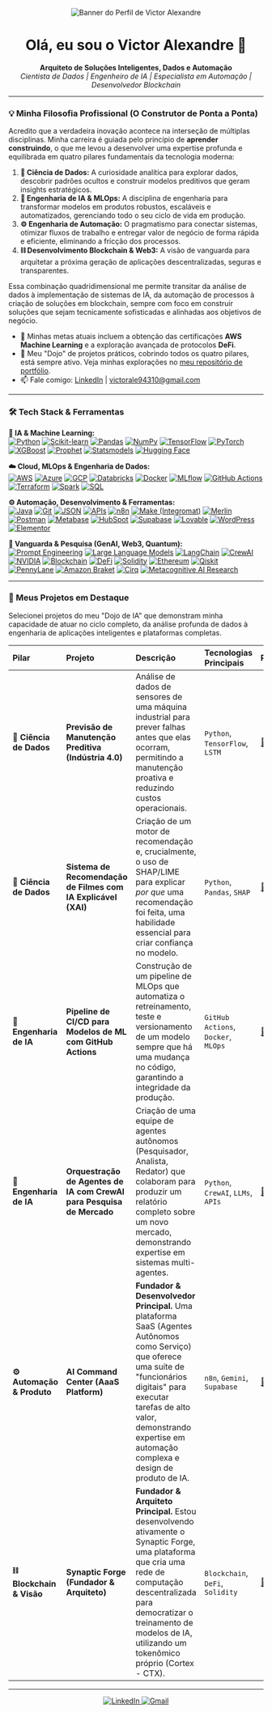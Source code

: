 <!-- Banner -->
<p align="center">
  <!-- Substitua pelo caminho da imagem que você subiu -->
  <img src="https://github.com/user-attachments/assets/6982c612-f7c3-4ca5-88f9-df30eadb30a0" alt="Banner do Perfil de Victor Alexandre">
</p>

<h1 align="center">Olá, eu sou o Victor Alexandre 👋</h1>

<p align="center">
  <strong>Arquiteto de Soluções Inteligentes, Dados e Automação</strong><br>
  <em>Cientista de Dados | Engenheiro de IA | Especialista em Automação | Desenvolvedor Blockchain</em>
</p>

---

### 💡 Minha Filosofia Profissional (O Construtor de Ponta a Ponta)

Acredito que a verdadeira inovação acontece na interseção de múltiplas disciplinas. Minha carreira é guiada pelo princípio de **aprender construindo**, o que me levou a desenvolver uma expertise profunda e equilibrada em quatro pilares fundamentais da tecnologia moderna:

1.  **🔬 Ciência de Dados:** A curiosidade analítica para explorar dados, descobrir padrões ocultos e construir modelos preditivos que geram insights estratégicos.
2.  **🤖 Engenharia de IA & MLOps:** A disciplina de engenharia para transformar modelos em produtos robustos, escaláveis e automatizados, gerenciando todo o seu ciclo de vida em produção.
3.  **⚙️ Engenharia de Automação:** O pragmatismo para conectar sistemas, otimizar fluxos de trabalho e entregar valor de negócio de forma rápida e eficiente, eliminando a fricção dos processos.
4.  **⛓️ Desenvolvimento Blockchain & Web3:** A visão de vanguarda para arquitetar a próxima geração de aplicações descentralizadas, seguras e transparentes.

Essa combinação quadridimensional me permite transitar da análise de dados à implementação de sistemas de IA, da automação de processos à criação de soluções em blockchain, sempre com foco em construir soluções que sejam tecnicamente sofisticadas e alinhadas aos objetivos de negócio.

- 🌱 Minhas metas atuais incluem a obtenção das certificações **AWS Machine Learning** e a exploração avançada de protocolos **DeFi**.
- 🚀 Meu "Dojo" de projetos práticos, cobrindo todos os quatro pilares, está sempre ativo. Veja minhas explorações no [meu repositório de portfólio](https://github.com/VictorAlexandr/Portfolio-de-IA).
- 📫 Fale comigo: [LinkedIn](https://www.linkedin.com/in/victor-alexandre-azevedo-fernandes-367120206) | [victorale94310@gmail.com](mailto:victorale94310@gmail.com)

---

### 🛠️ Tech Stack & Ferramentas

<p align="left">
  <strong>🤖 IA & Machine Learning:</strong><br>
  <a href="#"><img src="https://img.shields.io/badge/Python-3776AB?style=for-the-badge&logo=python&logoColor=white" alt="Python"/></a>
  <a href="#"><img src="https://img.shields.io/badge/scikit_learn-F7931E?style=for-the-badge&logo=scikit-learn&logoColor=white" alt="Scikit-learn"/></a>
  <a href="#"><img src="https://img.shields.io/badge/Pandas-150458?style=for-the-badge&logo=pandas&logoColor=white" alt="Pandas"/></a>
  <a href="#"><img src="https://img.shields.io/badge/NumPy-013243?style=for-the-badge&logo=numpy&logoColor=white" alt="NumPy"/></a>
  <a href="#"><img src="https://img.shields.io/badge/TensorFlow-FF6F00?style=for-the-badge&logo=tensorflow&logoColor=white" alt="TensorFlow"/></a>
  <a href="#"><img src="https://img.shields.io/badge/PyTorch-EE4C2C?style=for-the-badge&logo=pytorch&logoColor=white" alt="PyTorch"/></a>
  <a href="#"><img src="https://img.shields.io/badge/XGBoost-0060A0?style=for-the-badge&logo=xgboost&logoColor=white" alt="XGBoost"/></a>
  <a href="#"><img src="https://img.shields.io/badge/Prophet-0078D4?style=for-the-badge&logo=facebook&logoColor=white" alt="Prophet"/></a>
  <a href="#"><img src="https://img.shields.io/badge/Statsmodels-1A568C?style=for-the-badge&logo=python&logoColor=white" alt="Statsmodels"/></a>
  <a href="#"><img src="https://img.shields.io/badge/Hugging_Face-FFD21E?style=for-the-badge&logo=hugging-face&logoColor=black" alt="Hugging Face"/></a>
</p>

<p align="left">
  <strong>☁️ Cloud, MLOps & Engenharia de Dados:</strong><br>
  <a href="#"><img src="https://img.shields.io/badge/Amazon_AWS-232F3E?style=for-the-badge&logo=amazon-aws&logoColor=white" alt="AWS"/></a>
  <a href="#"><img src="https://img.shields.io/badge/Microsoft_Azure-0078D4?style=for-the-badge&logo=microsoft-azure&logoColor=white" alt="Azure"/></a>
  <a href="#"><img src="https://img.shields.io/badge/Google_Cloud-4285F4?style=for-the-badge&logo=google-cloud&logoColor=white" alt="GCP"/></a>
  <a href="#"><img src="https://img.shields.io/badge/Databricks-FF3621?style=for-the-badge&logo=databricks&logoColor=white" alt="Databricks"/></a>
  <a href="#"><img src="https://img.shields.io/badge/Docker-2496ED?style=for-the-badge&logo=docker&logoColor=white" alt="Docker"/></a>
  <a href="#"><img src="https://img.shields.io/badge/MLflow-0194E2?style=for-the-badge&logo=mlflow&logoColor=white" alt="MLflow"/></a>
  <a href="#"><img src="https://img.shields.io/badge/GitHub_Actions-2088FF?style=for-the-badge&logo=github-actions&logoColor=white" alt="GitHub Actions"/></a>
  <a href="#"><img src="https://img.shields.io/badge/Terraform-7B42BC?style=for-the-badge&logo=terraform&logoColor=white" alt="Terraform"/></a>
  <a href="#"><img src="https://img.shields.io/badge/Apache_Spark-E25A1C?style=for-the-badge&logo=apache-spark&logoColor=white" alt="Spark"/></a>
  <a href="#"><img src="https://img.shields.io/badge/SQL-4479A1?style=for-the-badge&logo=postgresql&logoColor=white" alt="SQL"/></a>
</p>

<p align="left">
  <strong>⚙️ Automação, Desenvolvimento & Ferramentas:</strong><br>
  <a href="#"><img src="https://img.shields.io/badge/Java-ED8B00?style=for-the-badge&logo=java&logoColor=white" alt="Java"/></a>
  <a href="#"><img src="https://img.shields.io/badge/Git-F05032?style=for-the-badge&logo=git&logoColor=white" alt="Git"/></a>
  <a href="#"><img src="https://img.shields.io/badge/JSON-000000?style=for-the-badge&logo=json&logoColor=white" alt="JSON"/></a>
  <a href="#"><img src="https://img.shields.io/badge/APIs-007ACC?style=for-the-badge" alt="APIs"/></a>
  <a href="#"><img src="https://img.shields.io/badge/n8n-1A8272?style=for-the-badge&logo=n8n&logoColor=white" alt="n8n"/></a>
  <a href="#"><img src="https://img.shields.io/badge/Make-6E35C2?style=for-the-badge" alt="Make (Integromat)"/></a>
  <a href="#"><img src="https://img.shields.io/badge/Merlin-9B59B6?style=for-the-badge" alt="Merlin"/></a>
  <a href="#"><img src="https://img.shields.io/badge/Postman-FF6C37?style=for-the-badge&logo=postman&logoColor=white" alt="Postman"/></a>
  <a href="#"><img src="https://img.shields.io/badge/Metabase-509488?style=for-the-badge&logo=metabase&logoColor=white" alt="Metabase"/></a>
  <a href="#"><img src="https://img.shields.io/badge/HubSpot-FF7A59?style=for-the-badge&logo=HubSpot&logoColor=white" alt="HubSpot"/></a>
  <a href="#"><img src="https://img.shields.io/badge/Supabase-3FCF8E?style=for-the-badge&logo=supabase&logoColor=white" alt="Supabase"/></a>
  <a href="#"><img src="https://img.shields.io/badge/Lovable-FF497A?style=for-the-badge&logo=love&logoColor=white" alt="Lovable"/></a>
  <a href="#"><img src="https://img.shields.io/badge/WordPress-21759B?style=for-the-badge&logo=WordPress&logoColor=white" alt="WordPress"/></a>
  <a href="#"><img src="https://img.shields.io/badge/Elementor-92003B?style=for-the-badge&logo=Elementor&logoColor=white" alt="Elementor"/></a>
</p>

<p align="left">
  <strong>🌌 Vanguarda & Pesquisa (GenAI, Web3, Quantum):</strong><br>
  <a href="#"><img src="https://img.shields.io/badge/Prompt_Engineering-FF6F00?style=for-the-badge" alt="Prompt Engineering"/></a>
  <a href="#"><img src="https://img.shields.io/badge/LLMs-007ACC?style=for-the-badge" alt="Large Language Models"/></a>
  <a href="#"><img src="https://img.shields.io/badge/LangChain-FFFFFF?style=for-the-badge&logo=langchain&logoColor=black" alt="LangChain"/></a>
  <a href="#"><img src="https://img.shields.io/badge/CrewAI-1A73E8?style=for-the-badge" alt="CrewAI"/></a>
  <a href="#"><img src="https://img.shields.io/badge/NVIDIA-76B900?style=for-the-badge&logo=nvidia&logoColor=white" alt="NVIDIA"/></a>
  <a href="#"><img src="https://img.shields.io/badge/Blockchain-000000?style=for-the-badge&logo=blockchain.com&logoColor=white" alt="Blockchain"/></a>
  <a href="#"><img src="https://img.shields.io/badge/DeFi-6A1B9A?style=for-the-badge" alt="DeFi"/></a>
  <a href="#"><img src="https://img.shields.io/badge/Solidity-363636?style=for-the-badge&logo=solidity&logoColor=white" alt="Solidity"/></a>
  <a href="#"><img src="https://img.shields.io/badge/Ethereum-3C3C3D?style=for-the-badge&logo=ethereum&logoColor=white" alt="Ethereum"/></a>
  <a href="#"><img src="https://img.shields.io/badge/Qiskit-6929C4?style=for-the-badge&logo=qiskit&logoColor=white" alt="Qiskit"/></a>
  <a href="#"><img src="https://img.shields.io/badge/PennyLane-2A334D?style=for-the-badge&logo=pennylane&logoColor=white" alt="PennyLane"/></a>
  <a href="#"><img src="https://img.shields.io/badge/Amazon_Braket-59238E?style=for-the-badge&logo=amazon-aws&logoColor=white" alt="Amazon Braket"/></a>
  <a href="#"><img src="https://img.shields.io/badge/Cirq-3d5a7d?style=for-the-badge&logo=google&logoColor=white" alt="Cirq"/></a>
  <a href="#"><img src="https://img.shields.io/badge/Metacognitive_AI-Research-4A00E0?style=for-the-badge" alt="Metacognitive AI Research"/></a>
</p>

---


### 🚀 Meus Projetos em Destaque

Selecionei projetos do meu "Dojo de IA" que demonstram minha capacidade de atuar no ciclo completo, da análise profunda de dados à engenharia de aplicações inteligentes e plataformas completas.

| Pilar | Projeto | Descrição | Tecnologias Principais | Repositório |
| :--- | :--- | :--- | :--- | :--- |
| **🔬 Ciência de Dados** | **Previsão de Manutenção Preditiva (Indústria 4.0)** | Análise de dados de sensores de uma máquina industrial para prever falhas antes que elas ocorram, permitindo a manutenção proativa e reduzindo custos operacionais. | `Python`, `TensorFlow`, `LSTM` | [🔗 Link](LINK-PARA-A-PASTA) |
| **🔬 Ciência de Dados** | **Sistema de Recomendação de Filmes com IA Explicável (XAI)** | Criação de um motor de recomendação e, crucialmente, o uso de SHAP/LIME para explicar *por que* uma recomendação foi feita, uma habilidade essencial para criar confiança no modelo. | `Python`, `Pandas`, `SHAP` | [🔗 Link](LINK-PARA-A-PASTA) |
| **🤖 Engenharia de IA** | **Pipeline de CI/CD para Modelos de ML com GitHub Actions** | Construção de um pipeline de MLOps que automatiza o retreinamento, teste e versionamento de um modelo sempre que há uma mudança no código, garantindo a integridade da produção. | `GitHub Actions`, `Docker`, `MLOps` | [🔗 Link](LINK-PARA-A-PASTA) |
| **🤖 Engenharia de IA** | **Orquestração de Agentes de IA com CrewAI para Pesquisa de Mercado** | Criação de uma equipe de agentes autônomos (Pesquisador, Analista, Redator) que colaboram para produzir um relatório completo sobre um novo mercado, demonstrando expertise em sistemas multi-agentes. | `Python`, `CrewAI`, `LLMs`, `APIs` | [🔗 Link](LINK-PARA-A-PASTA) |
| **⚙️ Automação & Produto** | **AI Command Center (AaaS Platform)** | **Fundador & Desenvolvedor Principal.** Uma plataforma SaaS (Agentes Autônomos como Serviço) que oferece uma suíte de "funcionários digitais" para executar tarefas de alto valor, demonstrando expertise em automação complexa e design de produto de IA. | `n8n`, `Gemini`, `Supabase` | [🔗 Link](LINK-PARA-O-REPO) |
| **⛓️ Blockchain & Visão** | **Synaptic Forge (Fundador & Arquiteto)** | **Fundador & Arquiteto Principal.** Estou desenvolvendo ativamente o Synaptic Forge, uma plataforma que cria uma rede de computação descentralizada para democratizar o treinamento de modelos de IA, utilizando um tokenômico próprio (Cortex - CTX). | `Blockchain`, `DeFi`, `Solidity` | [🔗 Link](LINK-PARA-O-REPO) |

---

<p align="center">
  <a href="(https://www.linkedin.com/in/victor-alexandre-azevedo-fernandes-367120206)">
    <img src="https://img.shields.io/badge/LinkedIn-0077B5?style=for-the-badge&logo=linkedin&logoColor=white" alt="LinkedIn"/>
  </a>
  <a href="mailto:victorale94310@gmail.com">
    <img src="https://img.shields.io/badge/Gmail-D14836?style=for-the-badge&logo=gmail&logoColor=white" alt="Gmail"/>
  </a>
</p>




